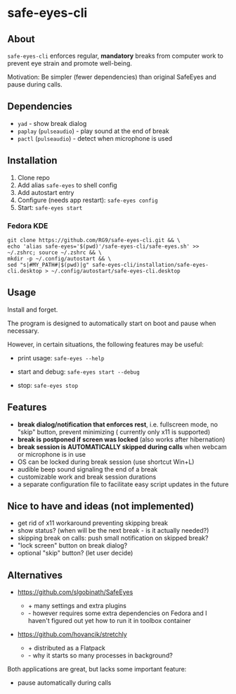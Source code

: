 # safe-eyes-cli

## About

`safe-eyes-cli` enforces regular, **mandatory** breaks from computer work to prevent eye strain and promote well-being.

Motivation: Be simpler (fewer dependencies) than original SafeEyes and pause during calls.

## Dependencies

* `yad` - show break dialog
* `paplay` (`pulseaudio`) - play sound at the end of break
* `pactl` (`pulseaudio`) - detect when microphone is used

## Installation

1. Clone repo
2. Add alias `safe-eyes` to shell config
3. Add autostart entry
4. Configure (needs app restart): `safe-eyes config`
5. Start: `safe-eyes start`

### Fedora KDE

```
git clone https://github.com/RG9/safe-eyes-cli.git && \
echo 'alias safe-eyes='$(pwd)'/safe-eyes-cli/safe-eyes.sh' >> ~/.zshrc; source ~/.zshrc && \
mkdir -p ~/.config/autostart && \
sed "s|#MY_PATH#|$(pwd)|g" safe-eyes-cli/installation/safe-eyes-cli.desktop > ~/.config/autostart/safe-eyes-cli.desktop
```

## Usage

Install and forget.

The program is designed to automatically start on boot and pause when necessary.

However, in certain situations, the following features may be useful:

* print usage: `safe-eyes --help`

* start and debug: `safe-eyes start --debug`

* stop: `safe-eyes stop`

## Features

- **break dialog/notification that enforces rest**, i.e. fullscreen mode, no "skip" button, prevent minimizing (
  currently only x11 is supported)
- **break is postponed if screen was locked** (also works after hibernation)
- **break session is AUTOMATICALLY skipped during calls** when webcam or microphone is in use
- OS can be locked during break session (use shortcut Win+L)
- audible beep sound signaling the end of a break
- customizable work and break session durations
- a separate configuration file to facilitate easy script updates in the future

## Nice to have and ideas (not implemented)

- get rid of x11 workaround preventing skipping break
- show status? (when will be the next break - is it actually needed?)
- skipping break on calls: push small notification on skipped break?
- "lock screen" button on break dialog?
- optional "skip" button? (let user decide)

## Alternatives

- https://github.com/slgobinath/SafeEyes
    - \+ many settings and extra plugins
    - \- however requires some extra dependencies on Fedora and I haven't figured out yet how to run it in toolbox
      container

- https://github.com/hovancik/stretchly
    - \+ distributed as a Flatpack
    - \- why it starts so many processes in background?

Both applications are great, but lacks some important feature:

- pause automatically during calls
